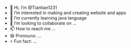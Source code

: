 - 👋 Hi, I’m @Tiantian1231
- 👀 I’m interested in making and creating website and apps
- 🌱 I’m currently learning java language
- 💞️ I’m looking to collaborate on ...
- 📫 How to reach me ...
- 😄 Pronouns: ...
- ⚡ Fun fact: ...

<!---
Tiantian1231/Tiantian1231 is a ✨ special ✨ repository because its `README.md` (this file) appears on your GitHub profile.
You can click the Preview link to take a look at your changes.
--->
